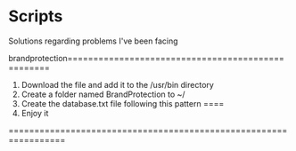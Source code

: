 # Scripts
Solutions regarding problems I've been facing 

   brandprotection==================================================
1. Download the file and add it to the /usr/bin directory
2. Create a folder named BrandProtection to ~/
3. Create the database.txt file following this pattern 
<hash of certificate>==<Distingushed name of apk>==<hash of apk>
4. Enjoy it

=================================================================
